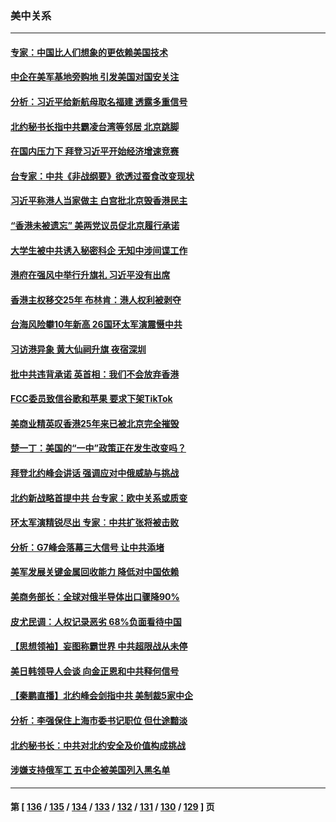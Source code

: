 ### 美中关系
---
#### [专家：中国比人们想象的更依赖美国技术](../../pages/nf1412576/n13771906.md) 
#### [中企在美军基地旁购地 引发美国对国安关注](../../pages/nf1412576/n13771735.md) 
#### [分析：习近平给新航母取名福建 透露多重信号](../../pages/nf1412576/n13771662.md) 
#### [北约秘书长指中共霸凌台湾等邻居 北京跳脚](../../pages/nf1412576/n13771677.md) 
#### [在国内压力下 拜登习近平开始经济增速竞赛](../../pages/nf1412576/n13771658.md) 
#### [台专家：中共《非战纲要》欲透过蚕食改变现状](../../pages/nf1412576/n13771432.md) 
#### [习近平称港人当家做主 白宫批北京毁香港民主](../../pages/nf1412576/n13771587.md) 
#### [“香港未被遗忘” 美两党议员促北京履行承诺](../../pages/nf1412576/n13771578.md) 
#### [大学生被中共诱入秘密科企 无知中涉间谍工作](../../pages/nf1412576/n13771025.md) 
#### [港府在强风中举行升旗礼 习近平没有出席](../../pages/nf1412576/n13771046.md) 
#### [香港主权移交25年 布林肯：港人权利被剥夺](../../pages/nf1412576/n13770972.md) 
#### [台海风险攀10年新高 26国环太军演震慑中共](../../pages/nf1412576/n13770929.md) 
#### [习访港异象 黄大仙祠升旗 夜宿深圳](../../pages/nf1412576/n13770965.md) 
#### [批中共违背承诺 英首相：我们不会放弃香港](../../pages/nf1412576/n13770927.md) 
#### [FCC委员致信谷歌和苹果 要求下架TikTok](../../pages/nf1412576/n13770963.md) 
#### [美商业精英叹香港25年来已被北京完全摧毁](../../pages/nf1412576/n13770923.md) 
#### [楚一丁：美国的“一中”政策正在发生改变吗？](../../pages/nf1412576/n13770935.md) 
#### [拜登北约峰会讲话 强调应对中俄威胁与挑战](../../pages/nf1412576/n13770867.md) 
#### [北约新战略首提中共 台专家：欧中关系或质变](../../pages/nf1412576/n13770757.md) 
#### [环太军演精锐尽出 专家︰中共扩张将被击败](../../pages/nf1412576/n13770768.md) 
#### [分析：G7峰会落幕三大信号 让中共添堵](../../pages/nf1412576/n13770331.md) 
#### [美军发展关键金属回收能力 降低对中国依赖](../../pages/nf1412576/n13770576.md) 
#### [美商务部长：全球对俄半导体出口骤降90%](../../pages/nf1412576/n13770314.md) 
#### [皮尤民调：人权记录恶劣 68%负面看待中国](../../pages/nf1412576/n13770177.md) 
#### [【思想领袖】妄图称霸世界 中共超限战从未停](../../pages/nf1412576/n13745142.md) 
#### [美日韩领导人会谈 向金正恩和中共释何信号](../../pages/nf1412576/n13770127.md) 
#### [【秦鹏直播】北约峰会剑指中共 美制裁5家中企](../../pages/nf1412576/n13770243.md) 
#### [分析：李强保住上海市委书记职位 但仕途黯淡](../../pages/nf1412576/n13770157.md) 
#### [北约秘书长：中共对北约安全及价值构成挑战](../../pages/nf1412576/n13769831.md) 
#### [涉嫌支持俄军工 五中企被美国列入黑名单](../../pages/nf1412576/n13769660.md) 

---
#### 第 [ [136](./136.md) / [135](./135.md) / [134](./134.md) / [133](./133.md) / [132](./132.md) / [131](./131.md) / [130](./130.md) / [129](./129.md) ] 页
